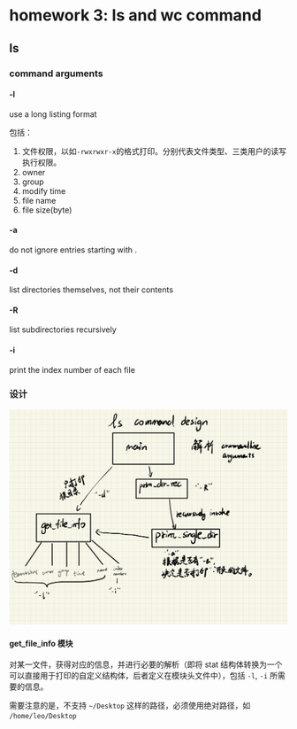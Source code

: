 # homework 3: ls and wc command

## ls

### command arguments

#### -l

use a long listing format

包括：

1. 文件权限，以如`-rwxrwxr-x`的格式打印。分别代表文件类型、三类用户的读写执行权限。
2. owner
2. group
3. modify time
4. file name
5. file size(byte)

#### -a

do not ignore entries starting with .

#### -d

list directories themselves, not their contents

#### -R

list subdirectories recursively

#### -i

print the index number of each file

### 设计

![](./pic/module.png)

#### get_file_info 模块

对某一文件，获得对应的信息，并进行必要的解析（即将 stat 结构体转换为一个可以直接用于打印的自定义结构体，后者定义在模块头文件中），包括 `-l`, `-i` 所需要的信息。

需要注意的是，不支持 `~/Desktop` 这样的路径，必须使用绝对路径，如 `/home/leo/Desktop`